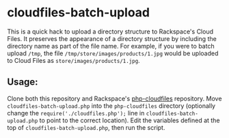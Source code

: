cloudfiles-batch-upload
=======================

This is a quick hack to upload a directory structure to Rackspace's Cloud Files.  It preserves the appearance of a directory structure by including the directory name as part of the file name.  For example, if you were to batch upload `/tmp`, the file `/tmp/store/images/products/1.jpg` would be uploaded to Cloud Files as `store/images/products/1.jpg`.

Usage:
------

Clone both this repository and Rackspace's [php-cloudfiles](https://github.com/rackspace/php-cloudfiles) repository.  Move `cloudfiles-batch-upload.php` into the `php-cloudfiles` directory (optionally change the `require('./cloudfiles.php');` line in `cloudfiles-batch-upload.php` to point to the correct location).  Edit the variables defined at the top of `cloudfiles-batch-upload.php`, then run the script.

